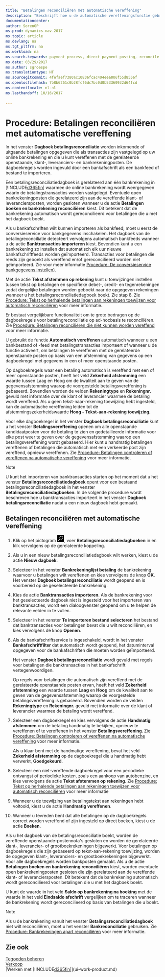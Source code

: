```yaml
---
title: "Betalingen reconciliëren met automatische vereffening"
description: "Beschrijft hoe u de automatische vereffeningsfunctie gebruikt om betalingen of kasontvangsten te vereffenen met de gerelateerde openstaande posten, en om betalingen te reconciliëren."
documentationcenter: 
author: SorenGP
ms.prod: dynamics-nav-2017
ms.topic: article
ms.devlang: na
ms.tgt_pltfrm: na
ms.workload: na
ms.search.keywords: payment process, direct payment posting, reconcile payment, expenses, cash receipts
ms.date: 03/29/2017
ms.author: sgroespe
ms.translationtype: HT
ms.sourcegitcommit: 4fefaef7380ac10836fcac404eea006f55d8556f
ms.openlocfilehash: 7b8b6251c0b28fcf6dc7bc0d0b53360932d64fcd
ms.contentlocale: nl-nl
ms.lasthandoff: 10/16/2017

---
```

# <a name="how-to-reconcile-payments-using-automatic-application"></a>Procedure: Betalingen reconciliëren met automatische vereffening
In het venster **Dagboek betalingsreconciliatie** worden inkomende of uitgaande betalingen opgegeven die als transacties zijn vastgelegd op uw online bankrekening en die u kunt vereffenen met de gerelateerde openstaande, klant-, leveranciers- en bankrekeningposten. De dagboekregels worden ingevuld door een bankafschrift als een bankfeed of bestand te importeren.

Een betalingsreconciliatiedagboek is gerelateerd aan één bankrekening in [!INCLUDE[d365fin](includes/d365fin_md.md)] waarmee de online bankrekening wordt weergegeven waarin de betalingstransacties worden vastgelegd. Eventuele open bankrekeningposten die gerelateerd zijn aan de vereffende klant- of leveranciersposten, worden gesloten wanneer u de actie **Betalingen boeken en bankrekening reconciliëren** kiest. Dit betekent dat de bankrekening automatisch wordt gereconcilieerd voor betalingen die u met het dagboek boekt.

Als u bankafschriften wilt kunnen importeren als bankfeed, moet u eerst de conversieservice voor bankgegevens inschakelen. Het dagboek van de betalingreconciliatie detecteert vervolgens automatisch bankfeeds wanneer u de actie **Banktransacties importeren** kiest. Bovendien kunt u een bankrekening zo instellen dat automatisch elk uur nieuwe bankafschriftfeeds worden geïmporteerd. Transacties voor betalingen die reeds zijn geboekt als vereffend en/of gereconcilieerd worden niet geïmporteerd. Zie voor meer informatie [Procedure: De conversieservice bankgegevens instellen](bank-how-setup-bank-data-conversion-service.md)).

Met de actie **Tekst afstemmen op rekening** kunt u toewijzingen instellen tussen tekst op betalingen en specifieke debet-, credit- en tegenrekeningen zodat dergelijke betalingen worden geboekt naar de opgegeven rekeningen wanneer u het betalingsreconciliatiedagboek boekt. Zie stap 8. Zie [Procedure: Tekst op herhalende betalingen aan rekeningen toewijzen voor automatisch reconciliëren](receivables-how-map-text-recurring-payments-accounts-auto-reconcilliation.md) voor meer informatie.

Er bestaat vergelijkbare functionaliteit om te grote bedragen op de dagboekregels voor betalingreconciliatie op ad-hocbasis te reconciliëren. Zie [Procedure: Betalingen reconciliëren die niet kunnen worden vereffend](receivables-how-reconcile-payments-cannot-apply-auto.md) voor meer informatie.

U gebruikt de functie **Automatisch vereffenen** automatisch wanneer u een bankbestand of -feed met betalingstransacties importeert of wanneer u de functie activeert, om betalingen te vereffenen met de gerelateerde openstaande posten op basis van een afstemming van gegevens op een dagboekregel met gegevens in een of meer openstaande posten.

Op dagboekregels waar een betaling automatisch is vereffend met een of meer openstaande posten, heeft het veld **Zekerheid afstemming** een waarde tussen Laag en Hoog om de kwaliteit aan te geven van de gegevensafstemming waarop de voorgestelde betalingsvereffening is gebaseerd. Bovendien worden de velden **Rekeningtype** en **Rekeningnr.** gevuld met informatie over de klant of leverancier waarmee de betaling wordt vereffend. Als u geen tekst-naar-rekening toewijzing hebt ingesteld, kan de automatische vereffening leiden tot de afstemmingszekerheidswaarde **Hoog - Tekst-aan-rekening toewijzing**.

Voor elke dagboekregel in het venster **Dagboek betalingsreconciliatie** kunt u het venster **Betalingsvereffening** openen om alle openstaande kandidaatposten voor de betaling te zien en gedetailleerde informatie voor elke post weer te geven over de gegevensafstemming waarop een betalingsvereffening wordt gebaseerd. Hier kunt u handmatig betalingen vereffenen of betalingen die automatisch met een verkeerde post zijn vereffend, opnieuw vereffenen. Zie [Procedure: Betalingen controleren of vereffenen na automatische vereffening](receivables-how-review-apply-payments-auto-application.md) voor meer informatie.

> [!NOTE]  
>   U kunt het importeren van banktransacties starten op het moment dat u het venster **Betalingsreconciliatiedagboek** opent voor een bestaand betalingsreconciliatiedagboek in het venster **Betalingsreconciliatiedagboeken**. In de volgende procedure wordt beschreven hoe u banktransacties importeert in het venster **Dagboek betalingsreconciliatie** nadat u een nieuw dagboek hebt gemaakt.

## <a name="to-reconcile-payments-using-automatic-application"></a>Betalingen reconciliëren met automatische vereffening
1. Klik op het pictogram ![Zoeken naar pagina of rapport](media/ui-search/search_small.png "pictogram Zoeken naar pagina of rapport"), voer **Betalingsreconciliatiedagboeken** in en klik vervolgens op de gerelateerde koppeling.
2. Als u in een nieuw betalingsreconciliatiedagboek wilt werken, kiest u de actie **Nieuw dagboek**.
3. Selecteer in het venster **Bankrekeninglijst betaling** de bankrekening waarvoor u betalingen wilt vereffenen en kies vervolgens de knop **OK**.
   Het venster **Dagboek betalingsreconciliatie** wordt geopend en is voorbereid op de geselecteerde bankrekening.
4. Kies de actie **Banktransacties importeren**.
   Als de bankrekening voor het geselecteerde dagboek niet is ingesteld voor het importeren van banktransacties, wordt een dialoogvenster geopend om u te helpen de relevante velden in te vullen.
5. Selecteer in het venster **Te importeren bestand selecteren** het bestand dat banktransacties voor betalingen bevat die u wilt reconciliëren, en kies vervolgens de knop **Openen**.  
6. Als de bankafschriftservice is ingeschakeld, wordt in het venster **Bankafschriftfilter** dat automatisch wordt geopend, het datuminterval opgegeven voor de bankafschriften die moeten worden geïmporteerd.

    Het venster **Dagboek betalingsreconciliatie** wordt gevuld met regels voor betalingen die banktransacties in het bankafschrift vertegenwoordigen.

    Op regels voor betalingen die automatisch zijn vereffend met de gerelateerde openstaande posten ervan, heeft het veld **Zekerheid afstemming** een waarde tussen **Laag** en **Hoog** om de kwaliteit aan te geven van de gegevensafstemming waarop de voorgestelde betalingsvereffening is gebaseerd. Bovendien worden de velden **Rekeningtype** en **Rekeningnr.** gevuld met informatie over de klant of leverancier waarmee de betaling wordt vereffend.
7. Selecteer een dagboekregel en kies vervolgens de actie **Handmatig afstemmen** om de betaling handmatig te bekijken, opnieuw te vereffenen of te vereffenen in het venster **Betalingsvereffening**. Zie [Procedure: Betalingen controleren of vereffenen na automatische vereffening](receivables-how-review-apply-payments-auto-application.md) voor meer informatie.

    Als u klaar bent met de handmatige vereffening, bevat het veld **Zekerheid afstemming** op de dagboekregel die u handmatig hebt verwerkt, **Goedgekeurd**.
8. Selecteer een niet-vereffende dagboekregel voor een periodieke ontvangst of periodieke kosten, zoals een aankoop van autobenzine, en kies vervolgens de actie **Tekst afstemmen op rekening**. Zie [Procedure: Tekst op herhalende betalingen aan rekeningen toewijzen voor automatisch reconciliëren](receivables-how-map-text-recurring-payments-accounts-auto-reconcilliation.md) voor meer informatie
9. Wanneer u de toewijzing van betalingstekst aan rekeningen hebt voltooid, kiest u de actie **Handmatig vereffenen**.
10. Wanneer u tevreden bent dat alle betalingen op de dagboekregels correct worden vereffend of zijn ingesteld op direct boeken, kiest u de actie **Boeken**.

Als u het dagboek van de betalingsreconciliatie boekt, worden de vereffende openstaande-postennota's gesloten en worden de gerelateerde klant-, leverancier- of grootboekrekeningen bijgewerkt. Voor betalingen op dagboekregels die zijn gebaseerd op tekst-aan-rekening toewijzing, worden de opgegeven klant-, leveranciers- en grootboekrekeningen bijgewerkt. Voor alle dagboekregels worden bankposten gemaakt. Als u de actie **Betalingen boeken en bankrekening reconciliëren** kiest, worden eventuele open bankrekeningposten gesloten die zijn gerelateerd aan de vereffende klant- of leveranciersposten. Dit betekent dat de bankrekening automatisch wordt gereconcilieerd voor betalingen die u met het dagboek boekt.

U kunt de waarde in het veld **Saldo op bankrekening na boeking** met de waarde in het veld **Eindsaldo afschrift** vergelijken om te traceren wanneer de bankrekening wordt gereconcilieerd op basis van betalingen die u boekt.

> [!NOTE]  
>   Als u de bankrekening vanuit het venster **Betalingsreconciliatiedagboek** niet wilt reconciliëren, moet u het venster **Bankreconciliatie** gebruiken. Zie [Procedure: Bankrekeningen apart reconciliëren](bank-how-reconcile-bank-accounts-separately.md) voor meer informatie.

## <a name="see-also"></a>Zie ook
[Tegoeden beheren](receivables-manage-receivables.md)  
[Verkoop](sales-manage-sales.md)  
[Werken met [!INCLUDE[d365fin](includes/d365fin_md.md)]](ui-work-product.md)

